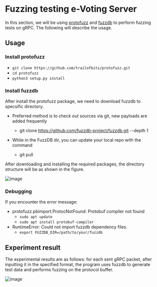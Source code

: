 # Fuzzing testing e-Voting Server

In this section, we will be using [protofuzz](https://github.com/trailofbits/protofuzz) and [fuzzdb](https://github.com/fuzzdb-project/fuzzdb) to perform fuzzing tests on gRPC. The following will describe the usage.

## Usage

### Install protofuzz

- `git clone https://github.com/trailofbits/protofuzz.git`
- `cd protofuzz`
- `python3 setup.py install`

### Install fuzzdb

After install the protofuzz package, we need to download fuzzdb to specsific directory.

- Preferred method is to check out sources via git, new payloads are added frequently

  - git clone https://github.com/fuzzdb-project/fuzzdb.git --depth 1

- While in the FuzzDB dir, you can update your local repo with the command
  - git pull

After downloading and installing the required packages, the directory structure will be as shown in the figure.

![image](https://github.com/sheway/PChome-AutoBuy/assets/67420772/82aa28da-c7ac-43d4-b668-5ed1cd2f7691)

### Debugging

If you encounter the error message:

- protofuzz.pbimport.ProtocNotFound: Protobuf compiler not found
  - `sudo apt update `
  - `sudo apt install protobuf-compiler`
- RuntimeError: Could not import fuzzdb dependency files.
  - `export FUZZDB_DIR=/path/to/your/fuzzdb`

## Experiment result

The experimental results are as follows: for each sent gRPC packet, after inputting it in the specified format, the program uses fuzzdb to generate test data and performs fuzzing on the protocol buffer.

![image](https://github.com/sheway/PChome-AutoBuy/assets/67420772/ccc0b909-64e7-41ef-9aa5-18685e05a4f1)

